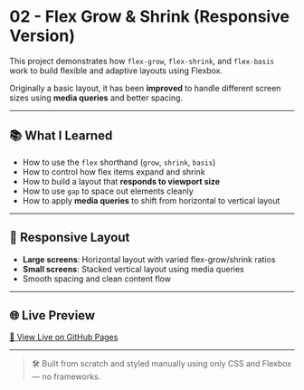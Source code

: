 # 02 - Flex Grow & Shrink (Responsive Version)

This project demonstrates how `flex-grow`, `flex-shrink`, and `flex-basis` work to build flexible and adaptive layouts using Flexbox.

Originally a basic layout, it has been **improved** to handle different screen sizes using **media queries** and better spacing.

---

## 📚 What I Learned

- How to use the `flex` shorthand (`grow`, `shrink`, `basis`)
- How to control how flex items expand and shrink
- How to build a layout that **responds to viewport size**
- How to use `gap` to space out elements cleanly
- How to apply **media queries** to shift from horizontal to vertical layout

---

## 📱 Responsive Layout

- **Large screens**: Horizontal layout with varied flex-grow/shrink ratios
- **Small screens**: Stacked vertical layout using media queries
- Smooth spacing and clean content flow

---

## 🌐 Live Preview

[🔗 View Live on GitHub Pages](https://cholidmawardi.github.io/frontend-learning-journey/02-flexbox/02-flex-grow-shrink/)

---

> 🛠️ Built from scratch and styled manually using only CSS and Flexbox — no frameworks.